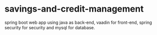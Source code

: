 # savings-and-credit-management
spring boot web app using java as back-end, vaadin for front-end, spring security for security and mysql for database. 
